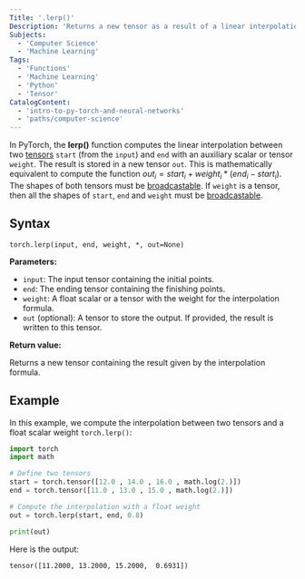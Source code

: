 ```yaml
---
Title: '.lerp()'
Description: 'Returns a new tensor as a result of a linear interpolation between two tensors and a scalar or tensor weight.'
Subjects:
  - 'Computer Science'
  - 'Machine Learning'
Tags:
  - 'Functions'
  - 'Machine Learning'
  - 'Python'
  - 'Tensor'
CatalogContent:
  - 'intro-to-py-torch-and-neural-networks'
  - 'paths/computer-science'
---
```


In PyTorch, the **lerp()** function computes the linear interpolation between two [tensors](https://www.codecademy.com/resources/docs/pytorch/tensors) `start` (from the `input`) and `end` with an auxiliary scalar or tensor `weight`. The result is stored in a new tensor `out`. This is mathematically equivalent to compute the function $out_i = start_i + weight_i * (end_i - start_i)$.
The shapes of both tensors must be [broadcastable](https://www.codecademy.com/resources/docs/numpy/array-broadcasting). If `weight` is a tensor, then all the shapes of `start`, `end` and `weight` must be [broadcastable](https://www.codecademy.com/resources/docs/numpy/array-broadcasting).

## Syntax

```pseudo
torch.lerp(input, end, weight, *, out=None)
```

**Parameters:**

- `input`: The input tensor containing the initial points.
- `end`: The ending tensor containing the finishing points.
- `weight`: A float scalar or a tensor with the weight for the interpolation formula.
- `out` (optional): A tensor to store the output. If provided, the result is written to this tensor.

**Return value:**

Returns a new tensor containing the result given by the interpolation formula.

## Example

In this example, we compute the interpolation between two tensors and a float scalar weight `torch.lerp()`:

```py
import torch
import math

# Define two tensors
start = torch.tensor([12.0 , 14.0 , 16.0 , math.log(2.)])
end = torch.tensor([11.0 , 13.0 , 15.0 , math.log(2.)])

# Compute the interpolation with a float weight
out = torch.lerp(start, end, 0.8)

print(out)
```

Here is the output:

```shell
tensor([11.2000, 13.2000, 15.2000,  0.6931])
```
